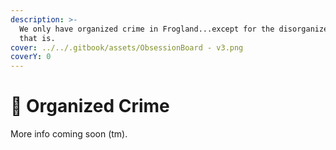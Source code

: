 ```yaml
---
description: >-
  We only have organized crime in Frogland...except for the disorganized crime,
  that is.
cover: ../../.gitbook/assets/ObsessionBoard - v3.png
coverY: 0
---
```


# 🎩 Organized Crime

More info coming soon (tm).&#x20;

